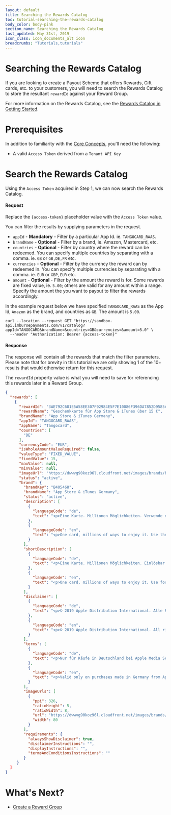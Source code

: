 ```yaml
---
layout: default
title: Searching the Rewards Catalog
toc: tutorial-searching-the-rewards-catalog
body_color: body-pink
section_name: Searching the Rewards Catalog
last_updated: May 31st, 2019
icon_class: icon_documents_alt icon
breadcrumbs: "Tutorials,tutorials"
---
```

# Searching the Rewards Catalog
If you are looking to create a Payout Scheme that offers Rewards, Gift cards, etc. to your customers, you will need to search the Rewards Catalog to store the resultant `rewardId` against your Reward Group.

For more information on the Rewards Catalog, see the [Rewards Catalog in Getting Started](/pages/getting-started/rewards-catalog).

# Prerequisites
In addition to familiarity with the [Core Concepts](/pages/guides/core-concepts), you'll need the following:

- A valid `Access Token` derived from a `Tenant API Key`

# Search the Rewards Catalog
Using the `Access Token` acquired in Step 1, we can now search the Rewards Catalog.

#### Request
Replace the `{access-token}` placeholder value with the `Access Token` value.

You can filter the results by supplying parameters in the request.

- `appId` - **Mandatory** - Filter by a particular App Id. ie. `TANGOCARD_RAAS`.
- `brandName` - **Optional** - Filter by a brand, ie. Amazon, Mastercard, etc.
- `countries` - **Optional** - Filter by country where the reward can be redeemed. You can specify multiple countries by separating with a comma. ie. `GB` or `GB,DE,FR` etc.
- `currencies` - **Optional** - Filter by the currency the reward can by redeemed in. You can specify multiple currencies by separating with a comma. ie. `EUR` or `GBP,EUR` etc.
- `amount` - **Optional** - Filter by the amount the reward is for. Some rewards are fixed value, ie. `5.00`; others are valid for any amount within a range. Specify the amount the you want to payout to filter the rewards accordingly.

In the example request below we have specified `TANGOCARD_RAAS` as the App Id, `Amazon` as the brand, and countries as `GB`. The amount is `5.00`.


```curl
curl --location --request GET "https://sandbox-api.imbursepayments.com/v1/catalog?appId=TANGOCARD&brandName=&countries=GB&currencies=&amount=5.0" \
  --header "Authorization: Bearer {access-token}"
```

#### Response
The response will contain all the rewards that match the filter parameters. Please note that for brevity in this tutorial we are only showing 1 of the 10+ results that would otherwise return for this request.

The `rewardId` property value is what you will need to save for referencing this rewards later in a Reward Group.

```json
{
  "rewards": [
    {
      "rewardId": "3AE792C681E5A58EE307F92984E5F7E10086F396DA7852D9585A6F8EAA3C75A1",
      "rewardName": "Geschenkkarte für App Store & iTunes über 15 €",
      "brandName": "App Store & iTunes Germany",
      "appId": "TANGOCARD_RAAS",
      "appName": "Tangocard",
      "countries": [
        "DE"
      ],
      "currencyCode": "EUR",
      "isWholeAmountValueRequired": false,
      "valueType": "FIXED_VALUE",
      "fixedValue": 15,
      "maxValue": null,
      "minValue": null,
      "imageUrl": "https://dwwvg90koz96l.cloudfront.net/images/brands/b854769-300w-326ppi.png",
      "status": "active",
      "brand": {
        "brandKey": "B405468",
        "brandName": "App Store & iTunes Germany",
        "status": "active",
        "description": [
          {
            "languageCode": "de",
            "text": "<p>Eine Karte. Millionen Möglichkeiten. Verwende die Geschenkkarte für App Store & iTunes, um Apps, Spiele, Musik, Filme und TV-Sendungen zu laden. Die Karte ist in verschiedenen Beträgen erhältlich und du kannst sie natürlich auch für In-App-Käufe oder Staffelpässe für TV-Sendungen einlösen – und sogar für iCloud-Speicher, damit du deine Dateien von all deinen Apple-Geräten sichern und abrufen kannst.</p>"
          },
          {
            "languageCode": "en",
            "text": "<p>One card, millions of ways to enjoy it. Use the App Store & iTunes Gift Card to get apps, games, music, movies and TV shows. Available in a variety of denominations - spend it on in-app content, books, TV show subscriptions or even iCloud storage to secure files from all your Apple devices.</p>"
          }
        ],
        "shortDescription": [
          {
            "languageCode": "de",
            "text": "<p>Eine Karte. Millionen Möglichkeiten. Einlösbar für Apps, Spiele, Musik, Filme und iCloud.</p>"
          },
          {
            "languageCode": "en",
            "text": "<p>One card, millions of ways to enjoy it. Use for apps, games, music, movies, and iCloud.</p>"
          }
        ],
        "disclaimer": [
          {
            "languageCode": "de",
            "text": "<p>© 2019 Apple Distribution International. Alle Rechte vorbehalten. Apple ist nicht mitwirkender oder Sponsor dieser Werbeaktion.</p>"
          },
          {
            "languageCode": "en",
            "text": "<p>© 2019 Apple Distribution International. All rights reserved. Apple is not a participant in or sponsor of this promotion.</p>"
          }
        ],
        "terms": [
          {
            "languageCode": "de",
            "text": "<p>Nur für Käufe in Deutschland bei Apple Media Services gültig. Für die Nutzung sind eine Apple-ID und die vorherige Annahme der Lizenz- und Nutzungsbestimmungen erforderlich. Das Einlösen gegen bar, die Rückgabe gegen Rückerstattung (es sei denn, im Fall eines gültiges Widerrufs), der Umtausch sowie. die Verwendung zum Kauf sonstiger Waren ist nicht möglich. Apple haftet nicht für Verluste oder Schäden, die aus dem zufälligen Untergang, dem Diebstahl oder aus einer rechtswidrigen Nutzung der Karte entstehen. Gesetzliche Rechte bleiben hiervon unberührt. iTunes-Karten werden von Apple Distribution International ausgestellt und geliefert. Beim Vertrieb der Karten handelt der Einzelhändler als Vertriebsmittler für und im Auftrag von Apple Distribution International. Die entsprechenden Bestimmungen sind hier einsehbar: <a href=\"http://apple.com/de/go/legal/gc\">apple.com/de/go/legal/gc</a>. Im iTunes Store/App Store gekaufte Inhalte sind ausschließlich zum persönlichen, rechtmäßigen Gebrauch bestimmt. Nicht für deutschsprachige eBooks verwendbar.</p>"
          },
          {
            "languageCode": "en",
            "text": "<p>Valid only on purchases made in Germany from Apple Media Services. Use requires an Apple ID & prior acceptance of license & usage terms. Not redeemable for cash, for resale, for shipments outside Germany & no refunds or exchanges (except as required by law). Data collection and use subject to Apple’s Privacy Policy; see <a href=\"http://apple.com/de/privacy\">apple.com/de/privacy</a>. Neither Apple nor Issuer is responsible for any loss or damage resulting from lost or stolen cards or for use without permission. Void where prohibited. Terms apply; see <a href=\"http://apple.com/de/go/legal/gc\">apple.com/de/go/legal/gc</a>. App Store & iTunes gift cards are issued and managed by Apple Value Services (“Issuer”).</p>"
          }
        ],
        "imageUrls": [
          {
            "ppi": 326,
            "ratioHeight": 5,
            "ratioWidth": 8,
            "url": "https://dwwvg90koz96l.cloudfront.net/images/brands/b854769-80w-326ppi.png",
            "width": 80
          }
        ],
        "requirements": {
          "alwaysShowDisclaimer": true,
          "disclaimerInstructions": "",
          "displayInstructions": "",
          "termsAndConditionsInstructions": ""
        }
     }
  ]
}
```

# What's Next?
- [Create a Reward Group](/pages/tutorials/creating-a-reward-group)
